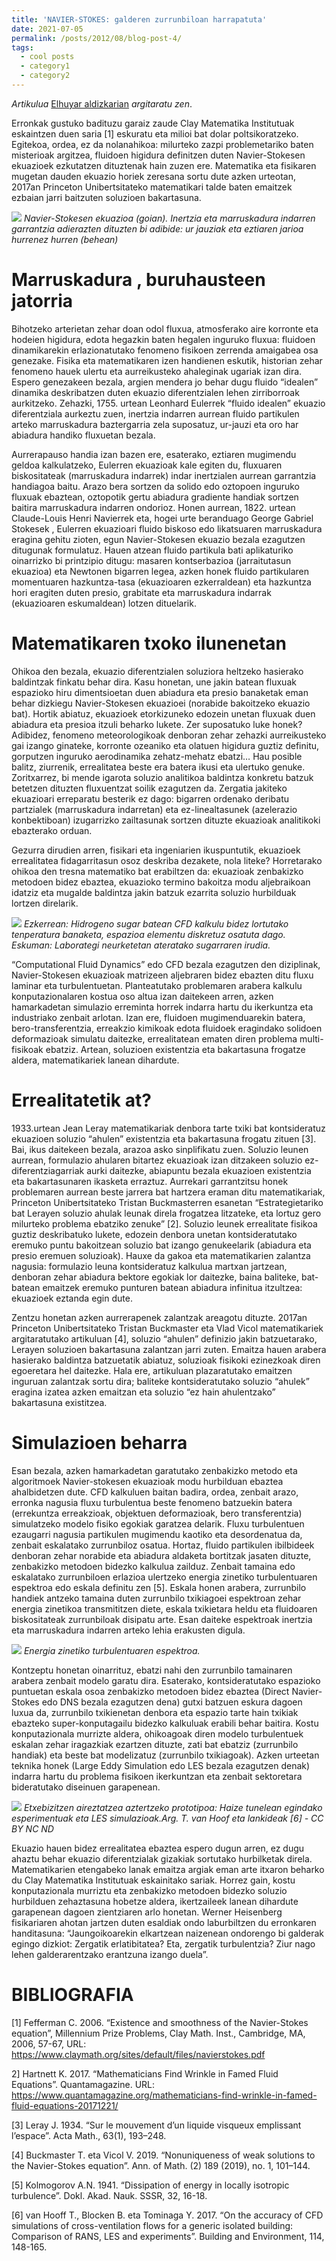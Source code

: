 ```yaml
---
title: 'NAVIER-STOKES: galderen zurrunbiloan harrapatuta'
date: 2021-07-05
permalink: /posts/2012/08/blog-post-4/
tags:
  - cool posts
  - category1
  - category2
---
```


<i>Artikulua</i> [Elhuyar aldizkarian](https://aldizkaria.elhuyar.eus/gai-librean/navier-stokes-galderen-zurrunbiloan-harrapatuta2/) <i>argitaratu zen</i>.


Erronkak gustuko badituzu garaiz zaude Clay Matematika Institutuak eskaintzen duen saria [1] eskuratu eta milioi bat dolar poltsikoratzeko. Egitekoa, ordea, ez da nolanahikoa: milurteko zazpi problemetariko baten misterioak argitzea, fluidoen higidura definitzen duten Navier-Stokesen ekuazioek ezkutatzen dituztenak hain zuzen ere. Matematika eta fisikaren mugetan dauden ekuazio horiek zeresana sortu dute azken urteotan, 2017an Princeton Unibertsitateko matematikari talde baten emaitzek ezbaian jarri baitzuten soluzioen bakartasuna.

![](http://GontzalLopez.github.io/posts/1_Irudia.png)
*Navier-Stokesen ekuazioa (goian). Inertzia eta marruskadura indarren garrantzia adierazten dituzten bi adibide: ur jauziak eta eztiaren jarioa hurrenez hurren (behean)*


Marruskadura , buruhausteen jatorria
======

Bihotzeko arterietan zehar doan odol fluxua, atmosferako aire korronte eta hodeien higidura, edota hegazkin baten hegalen inguruko fluxua: fluidoen dinamikarekin erlazionatutako fenomeno fisikoen zerrenda amaigabea osa genezake. Fisika eta matematikaren izen handienen eskutik, historian zehar fenomeno hauek ulertu eta aurreikusteko ahaleginak ugariak izan dira. Espero genezakeen bezala, argien mendera jo behar dugu fluido “idealen” dinamika deskribatzen duten ekuazio diferentzialen lehen zirriborroak aurkitzeko. Zehazki, 1755. urtean Leonhard Eulerrek “fluido idealen” ekuazio diferentziala aurkeztu zuen, inertzia indarren aurrean fluido partikulen arteko marruskadura baztergarria zela suposatuz, ur-jauzi eta oro har abiadura handiko fluxuetan bezala.

Aurrerapauso handia izan bazen ere, esaterako, eztiaren mugimendu geldoa kalkulatzeko, Eulerren ekuazioak kale egiten du, fluxuaren biskositateak (marruskadura indarrek) indar inertzialen aurrean garrantzia handiagoa baitu. Arazo bera sortzen da solido edo oztopoen inguruko fluxuak ebaztean, oztopotik gertu abiadura gradiente handiak sortzen baitira marruskadura indarren ondorioz. Honen aurrean, 1822. urtean Claude-Louis Henri Navierrek eta, hogei urte beranduago George Gabriel Stokesek , Eulerren ekuazioari fluido biskoso edo likatsuaren marruskadura eragina gehitu zioten, egun Navier-Stokesen ekuazio bezala ezagutzen ditugunak formulatuz. Hauen atzean fluido partikula bati aplikaturiko oinarrizko bi printzipio ditugu: masaren kontserbazioa (jarraitutasun ekuazioa) eta Newtonen bigarren legea, azken honek fluido partikularen momentuaren hazkuntza-tasa (ekuazioaren ezkerraldean) eta hazkuntza hori eragiten duten presio, grabitate eta marruskadura indarrak (ekuazioaren eskumaldean) lotzen dituelarik.


Matematikaren txoko ilunenetan
======

Ohikoa den bezala, ekuazio diferentzialen soluziora heltzeko hasierako baldintzak finkatu behar dira. Kasu honetan, une jakin batean fluxuak espazioko hiru dimentsioetan duen abiadura eta presio banaketak eman behar dizkiegu Navier-Stokesen ekuazioei (norabide bakoitzeko ekuazio bat). Hortik abiatuz, ekuazioek etorkizuneko edozein unetan fluxuak duen abiadura eta presioa itzuli beharko lukete. Zer suposatuko luke honek? Adibidez, fenomeno meteorologikoak denboran zehar zehazki aurreikusteko gai izango ginateke, korronte ozeaniko eta olatuen higidura guztiz definitu, gorputzen inguruko aerodinamika zehatz-mehatz ebatzi…  Hau posible balitz, ziurrenik, errealitatea beste era batera ikusi eta ulertuko genuke. Zoritxarrez, bi mende igarota soluzio analitikoa baldintza konkretu batzuk betetzen dituzten fluxuentzat soilik ezagutzen da. Zergatia jakiteko ekuazioari erreparatu besterik ez dago: bigarren ordenako deribatu partzialek (marruskadura indarretan) eta ez-linealtasunek (azelerazio konbektiboan) izugarrizko zailtasunak sortzen dituzte ekuazioak analitikoki ebazterako orduan.

Gezurra dirudien arren, fisikari eta ingeniarien ikuspuntutik, ekuazioek errealitatea fidagarritasun osoz deskriba dezakete, nola liteke? Horretarako ohikoa den tresna matematiko bat erabiltzen da: ekuazioak zenbakizko metodoen bidez ebaztea, ekuazioko termino bakoitza modu aljebraikoan idatziz eta mugalde baldintza jakin batzuk ezarrita soluzio hurbilduak lortzen direlarik.

![](http://GontzalLopez.github.io/posts/2_Irudia.png)
*Ezkerrean: Hidrogeno sugar batean CFD kalkulu bidez lortutako tenperatura banaketa, espazioa elementu diskretuz osatuta dago. Eskuman: Laborategi neurketetan ateratako sugarraren irudia.*

“Computational Fluid Dynamics” edo CFD bezala ezagutzen den diziplinak, Navier-Stokesen ekuazioak matrizeen aljebraren bidez ebazten ditu fluxu laminar eta turbulentuetan. Planteatutako problemaren arabera kalkulu konputazionalaren kostua oso altua izan daitekeen arren, azken hamarkadetan simulazio erreminta horrek indarra hartu du ikerkuntza eta industriako zenbait arlotan. Izan ere, fluidoen mugimenduarekin batera, bero-transferentzia, erreakzio kimikoak edota fluidoek eragindako solidoen deformazioak simulatu daitezke, errealitatean ematen diren problema multi-fisikoak ebatziz. Artean, soluzioen existentzia eta bakartasuna frogatze aldera, matematikariek lanean dihardute.

Errealitatetik at?
======

1933.urtean Jean Leray matematikariak denbora tarte txiki bat kontsideratuz ekuazioen soluzio “ahulen” existentzia eta bakartasuna frogatu zituen [3]. Bai, ikus daitekeen bezala, arazoa asko sinplifikatu zuen. Soluzio leunen aurrean, formulazio ahularen bitartez ekuazioak izan ditzakeen soluzio ez-diferentziagarriak aurki daitezke, abiapuntu bezala ekuazioen existentzia eta bakartasunaren ikasketa erraztuz. Aurrekari garrantzitsu honek problemaren aurrean beste jarrera bat hartzera eraman ditu matematikariak, Princeton Unibertsitateko Tristan Buckmasterren esanetan “Estrategietariko bat Lerayen soluzio ahulak leunak direla frogatzea litzateke, eta lortuz gero milurteko problema ebatziko zenuke” [2]. Soluzio leunek errealitate fisikoa guztiz deskribatuko lukete, edozein denbora unetan kontsideratutako eremuko puntu bakoitzean soluzio bat izango genukeelarik (abiadura eta presio eremuen soluzioak). Hauxe da gakoa eta matematikarien zalantza nagusia: formulazio leuna kontsideratuz kalkulua martxan jartzean, denboran zehar abiadura bektore egokiak lor daitezke, baina baliteke, bat-batean emaitzek eremuko punturen batean abiadura infinitua itzultzea: ekuazioek eztanda egin dute.

Zentzu honetan azken aurrerapenek zalantzak areagotu dituzte. 2017an Princeton Unibertsitateko Tristan Buckmaster eta Vlad Vicol matematikariek argitaratutako artikuluan [4], soluzio “ahulen” definizio jakin batzuetarako, Lerayen soluzioen bakartasuna zalantzan jarri zuten. Emaitza hauen arabera hasierako baldintza batzuetatik abiatuz, soluzioak fisikoki ezinezkoak diren egoeretara hel daitezke. Hala ere, artikuluan plazaratutako emaitzen inguruan zalantzak sortu dira; baliteke kontsideratutako soluzio “ahulek” eragina izatea azken emaitzan eta soluzio “ez hain ahulentzako” bakartasuna existitzea.

Simulazioen beharra
======

Esan bezala, azken hamarkadetan garatutako zenbakizko metodo eta algoritmoek Navier-stokesen ekuazioak modu hurbilduan ebaztea ahalbidetzen dute. CFD kalkuluen baitan badira, ordea, zenbait arazo, erronka nagusia fluxu turbulentua beste fenomeno batzuekin batera (errekuntza erreakzioak, objektuen deformazioak, bero transferentzia) simulatzeko modelo fisiko egokiak garatzea delarik. Fluxu turbulentuen ezaugarri nagusia partikulen mugimendu kaotiko eta desordenatua da, zenbait eskalatako zurrunbiloz osatua. Hortaz, fluido partikulen ibilbideek denboran zehar norabide eta abiadura aldaketa bortitzak jasaten dituzte, zenbakizko metodoen bidezko kalkulua zailduz. Zenbait tamaina edo eskalatako zurrunbiloen erlazioa ulertzeko energia zinetiko turbulentuaren espektroa edo eskala definitu zen [5]. Eskala honen arabera, zurrunbilo handiek antzeko tamaina duten zurrunbilo txikiagoei espektroan zehar energia zinetikoa transmititzen diete, eskala txikietara heldu eta fluidoaren biskositateak zurrunbiloak disipatu arte. Esan daiteke espektroak inertzia eta marruskadura indarren arteko lehia erakusten digula.

![](http://GontzalLopez.github.io/posts/3_Irudia.png)
*Energia zinetiko turbulentuaren espektroa.*

Kontzeptu honetan oinarrituz, ebatzi nahi den zurrunbilo tamainaren arabera zenbait modelo garatu dira. Esaterako, kontsideratutako espazioko puntuetan eskala osoa zenbakizko metodoen bidez ebaztea (Direct Navier-Stokes edo DNS bezala ezagutzen dena) gutxi batzuen eskura dagoen luxua da, zurrunbilo txikienetan denbora eta espazio tarte hain txikiak ebazteko super-konputagailu bidezko kalkuluak erabili behar baitira. Kostu konputazionala murrizte aldera, ohikoagoak diren modelo turbulentuek eskalan zehar iragazkiak ezartzen dituzte, zati bat ebatziz (zurrunbilo handiak) eta beste bat modelizatuz (zurrunbilo txikiagoak). Azken urteetan teknika honek (Large Eddy Simulation edo LES bezala ezagutzen denak) indarra hartu du problema fisikoen ikerkuntzan eta zenbait sektoretara bideratutako diseinuen garapenean.

![](http://GontzalLopez.github.io/posts/4_Irudia.jpg)
*Etxebizitzen aireztatzea aztertzeko prototipoa: Haize tunelean egindako esperimentuak eta LES simulazioak.Arg. T. van Hoof eta lankideak [6] - CC BY NC ND*

Ekuazio hauen bidez errealitatea ebaztea espero dugun arren, ez dugu ahaztu behar ekuazio diferentzialak gizakiak sortutako hurbilketak direla. Matematikarien etengabeko lanak emaitza argiak eman arte itxaron beharko du Clay Matematika Institutuak eskainitako sariak. Horrez gain, kostu konputazionala murriztu eta zenbakizko metodoen bidezko soluzio hurbilduen zehaztasuna hobetze aldera, ikertzaileek lanean dihardute garapenean dagoen zientziaren arlo honetan. Werner Heisenberg fisikariaren ahotan jartzen duten esaldiak ondo laburbiltzen du erronkaren handitasuna: “Jaungoikoarekin elkartzean naizenean ondorengo bi galderak egingo dizkiot: Zergatik erlatibitatea? Eta, zergatik turbulentzia? Ziur nago lehen galderarentzako erantzuna izango duela”.

BIBLIOGRAFIA
======

[1] Fefferman C. 2006. “Existence and smoothness of the Navier-Stokes equation”, Millennium Prize Problems, Clay Math. Inst., Cambridge, MA, 2006, 57-67, URL: https://www.claymath.org/sites/default/files/navierstokes.pdf

2] Hartnett K. 2017. “Mathematicians Find Wrinkle in Famed Fluid Equations”.  Quantamagazine. URL: https://www.quantamagazine.org/mathematicians-find-wrinkle-in-famed-fluid-equations-20171221/

[3] Leray J. 1934. “Sur le mouvement d’un liquide visqueux emplissant l’espace”. Acta Math., 63(1), 193–248.

[4] Buckmaster T. eta Vicol V. 2019. “Nonuniqueness of weak solutions to the Navier-Stokes equation”. Ann. of Math. (2) 189 (2019), no. 1, 101–144.

[5] Kolmogorov A.N. 1941. “Dissipation of energy in locally isotropic turbulence”. Dokl. Akad. Nauk. SSSR, 32, 16-18.

[6] van Hooff T., Blocken B. eta Tominaga Y. 2017. “On the accuracy of CFD simulations of cross-ventilation flows for a generic isolated building: Comparison of RANS, LES and experiments”. Building and Environment, 114, 148-165.













